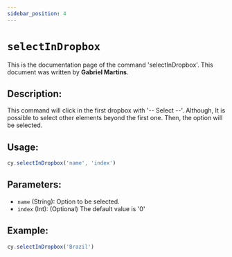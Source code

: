 ```yaml
---
sidebar_position: 4
---
```


# `selectInDropbox`

This is the documentation page of the command 'selectInDropbox'. This document was written by **Gabriel Martins**.

## Description:

This command will click in the first dropbox with '-- Select --'.
Although, It is possible to select other elements beyond the first one.
Then, the option will be selected.

## Usage:

```js
cy.selectInDropbox('name', 'index')
```

## Parameters:

- `name` (String): Option to be selected.
- `index` (Int): (Optional) The default value is '0'

## Example:

```js
cy.selectInDropbox('Brazil')
```